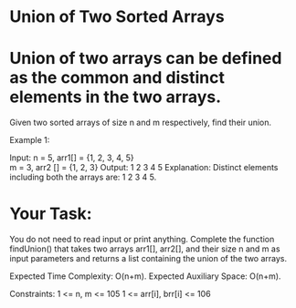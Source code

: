 # Union of Two Sorted Arrays

# Union of two arrays can be defined as the common and distinct elements in the two arrays.
Given two sorted arrays of size n and m respectively, find their union.


Example 1:

Input: 
n = 5, arr1[] = {1, 2, 3, 4, 5}  
m = 3, arr2 [] = {1, 2, 3}
Output: 1 2 3 4 5
Explanation: Distinct elements including 
both the arrays are: 1 2 3 4 5.

# Your Task: 
You do not need to read input or print anything. Complete the function findUnion() that takes two arrays arr1[], arr2[], and their size n and m as input parameters and returns a list containing the union of the two arrays. 
 

Expected Time Complexity: O(n+m).
Expected Auxiliary Space: O(n+m).
 

Constraints:
1 <= n, m <= 105
1 <= arr[i], brr[i] <= 106
